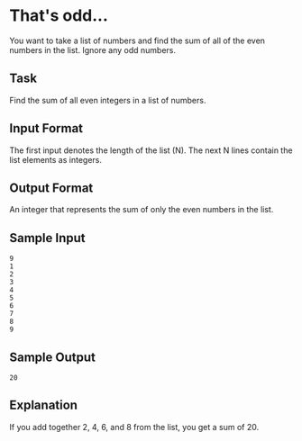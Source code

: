 # That's odd...

You want to take a list of numbers and find the sum of all of the even numbers in the list. Ignore any odd numbers.

## Task

Find the sum of all even integers in a list of numbers.

## Input Format

The first input denotes the length of the list (N). The next N lines contain the list elements as integers.

## Output Format

An integer that represents the sum of only the even numbers in the list.

## Sample Input

```=
9
1
2
3
4
5
6
7
8
9
```

## Sample Output

```=
20
```

## Explanation

If you add together 2, 4, 6, and 8 from the list, you get a sum of 20.
